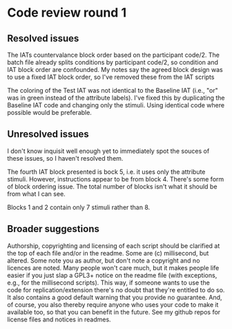 # Code review round 1

## Resolved issues

The IATs countervalance block order based on the participant code/2. The batch file already splits conditions by participant code/2, so condition and IAT block order are confounded. My notes say the agreed block design was to use a fixed IAT block order, so I've removed these from the IAT scripts

The coloring of the Test IAT was not identical to the Baseline IAT (i.e., "or" was in green instead of the attribute labels). I've fixed this by duplicating the Baseline IAT code and changing only the stimuli. Using identical code where possible would be preferable.

## Unresolved issues

I don't know inquisit well enough yet to immediately spot the souces of these issues, so I haven't resolved them. 

The fourth IAT block presented is bock 5, i.e. it uses only the attribute stimuli. However, instructions appear to be from block 4. There's some form of block ordering issue. The total number of blocks isn't what it should be from what I can see.

Blocks 1 and 2 contain only 7 stimuli rather than 8.

## Broader suggestions

Authorship, copyrighting and licensing of each script should be clarified at the top of each file and/or in the readme. Some are (c) millisecond, but altered. Some note you as author, but don't note a copyright and no licences are noted. Many people won't care much, but it makes people life easier if you just slap a GPL3+ notice on the readme file (with exceptions, e.g., for the millisecond scripts). This way, if someone wants to use the code for replication/extension there's no doubt that they're entitled to do so. It also contains a good default warning that you provide no guarantee. And, of course, you also thereby require anyone who uses your code to make it available too, so that you can benefit in the future. See my github repos for license files and notices in readmes.



